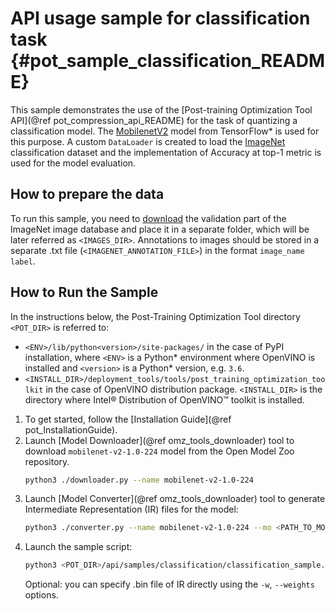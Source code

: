 # API usage sample for classification task {#pot_sample_classification_README}

This sample demonstrates the use of the [Post-training Optimization Tool API](@ref pot_compression_api_README) for the task of quantizing a classification model.
The [MobilenetV2](https://github.com/openvinotoolkit/open_model_zoo/blob/master/models/public/mobilenet-v2-1.0-224/mobilenet-v2-1.0-224.md) model from TensorFlow* is used for this purpose.
A custom `DataLoader` is created to load the [ImageNet](http://www.image-net.org/) classification dataset and the implementation of Accuracy at top-1 metric is used for the model evaluation.

## How to prepare the data

To run this sample, you need to [download](http://www.image-net.org/download-faq) the validation part of the ImageNet image database and place it in a separate folder, 
which will be later referred as `<IMAGES_DIR>`. Annotations to images should be stored in a separate .txt file (`<IMAGENET_ANNOTATION_FILE>`) in the format `image_name label`.


## How to Run the Sample
In the instructions below, the Post-Training Optimization Tool directory `<POT_DIR>` is referred to:
- `<ENV>/lib/python<version>/site-packages/` in the case of PyPI installation, where `<ENV>` is a Python* 
  environment where OpenVINO is installed and `<version>` is a Python* version, e.g. `3.6`.
- `<INSTALL_DIR>/deployment_tools/tools/post_training_optimization_toolkit` in the case of OpenVINO distribution package. 
  `<INSTALL_DIR>` is the directory where Intel&reg; Distribution of OpenVINO&trade; toolkit is installed.

1. To get started, follow the [Installation Guide](@ref pot_InstallationGuide).
2. Launch [Model Downloader](@ref omz_tools_downloader) tool to download `mobilenet-v2-1.0-224` model from the Open Model Zoo repository.
   ```sh
   python3 ./downloader.py --name mobilenet-v2-1.0-224
   ```
3. Launch [Model Converter](@ref omz_tools_downloader) tool to generate Intermediate Representation (IR) files for the model:
   ```sh
   python3 ./converter.py --name mobilenet-v2-1.0-224 --mo <PATH_TO_MODEL_OPTIMIZER>/mo.py
   ```
4. Launch the sample script:
   ```sh
   python3 <POT_DIR>/api/samples/classification/classification_sample.py -m <PATH_TO_IR_XML> -a <IMAGENET_ANNOTATION_FILE> -d <IMAGES_DIR>
   ```
   Optional: you can specify .bin file of IR directly using the `-w`, `--weights` options.
